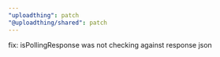 ```yaml
---
"uploadthing": patch
"@uploadthing/shared": patch
---
```


fix: isPollingResponse was not checking against response json
